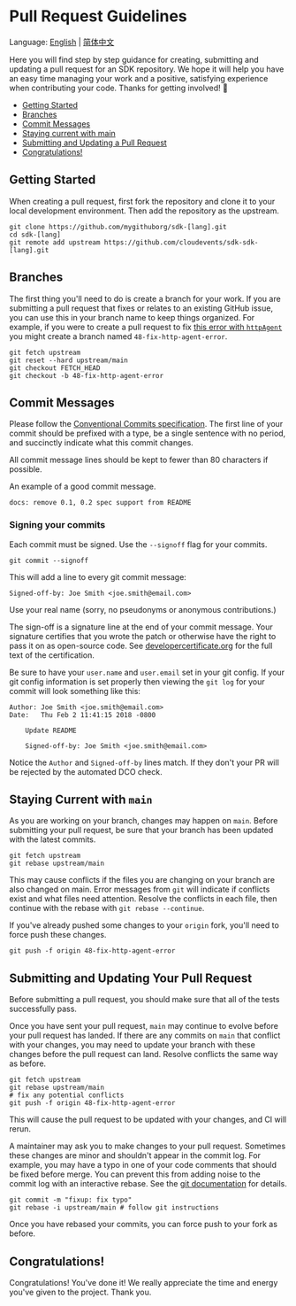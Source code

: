 # Pull Request Guidelines

Language: [English](SDK-PR-guidelines.md) | [简体中文](/languages/zh-CN/SDK-PR-guidelines.md)

<!-- no verify-specs -->

Here you will find step by step guidance for creating, submitting and updating
a pull request for an SDK repository. We hope it will help you have an easy time
managing your work and a positive, satisfying experience when contributing
your code. Thanks for getting involved! :rocket:

- [Getting Started](#getting-started)
- [Branches](#branches)
- [Commit Messages](#commit-messages)
- [Staying current with main](#staying-current-with-main)
- [Submitting and Updating a Pull Request](#submitting-and-updating-your-pull-request)
- [Congratulations!](#congratulations)

## Getting Started

When creating a pull request, first fork the repository and clone it to your
local development environment. Then add the repository as the upstream.

```console
git clone https://github.com/mygithuborg/sdk-[lang].git
cd sdk-[lang]
git remote add upstream https://github.com/cloudevents/sdk-sdk-[lang].git
```

## Branches

The first thing you'll need to do is create a branch for your work.
If you are submitting a pull request that fixes or relates to an existing
GitHub issue, you can use this in your branch name to keep things organized.
For example, if you were to create a pull request to fix
[this error with `httpAgent`](https://github.com/cloudevents/sdk-javascript/issues/48)
you might create a branch named `48-fix-http-agent-error`.

```console
git fetch upstream
git reset --hard upstream/main
git checkout FETCH_HEAD
git checkout -b 48-fix-http-agent-error
```

## Commit Messages

Please follow the
[Conventional Commits specification](https://www.conventionalcommits.org/en/v1.0.0/#summary).
The first line of your commit should be prefixed with a type, be a single
sentence with no period, and succinctly indicate what this commit changes.

All commit message lines should be kept to fewer than 80 characters if possible.

An example of a good commit message.

```log
docs: remove 0.1, 0.2 spec support from README
```

### Signing your commits

Each commit must be signed. Use the `--signoff` flag for your commits.

```console
git commit --signoff
```

This will add a line to every git commit message:

    Signed-off-by: Joe Smith <joe.smith@email.com>

Use your real name (sorry, no pseudonyms or anonymous contributions.)

The sign-off is a signature line at the end of your commit message. Your
signature certifies that you wrote the patch or otherwise have the right to pass
it on as open-source code. See [developercertificate.org](http://developercertificate.org/)
for the full text of the certification.

Be sure to have your `user.name` and `user.email` set in your git config.
If your git config information is set properly then viewing the `git log`
for your commit will look something like this:

```
Author: Joe Smith <joe.smith@email.com>
Date:   Thu Feb 2 11:41:15 2018 -0800

    Update README

    Signed-off-by: Joe Smith <joe.smith@email.com>
```

Notice the `Author` and `Signed-off-by` lines match. If they don't your PR will
be rejected by the automated DCO check.

## Staying Current with `main`

As you are working on your branch, changes may happen on `main`. Before
submitting your pull request, be sure that your branch has been updated
with the latest commits.

```console
git fetch upstream
git rebase upstream/main
```

This may cause conflicts if the files you are changing on your branch are
also changed on main. Error messages from `git` will indicate if conflicts
exist and what files need attention. Resolve the conflicts in each file, then
continue with the rebase with `git rebase --continue`.

If you've already pushed some changes to your `origin` fork, you'll
need to force push these changes.

```console
git push -f origin 48-fix-http-agent-error
```

## Submitting and Updating Your Pull Request

Before submitting a pull request, you should make sure that all of the tests
successfully pass.

Once you have sent your pull request, `main` may continue to evolve
before your pull request has landed. If there are any commits on `main`
that conflict with your changes, you may need to update your branch with
these changes before the pull request can land. Resolve conflicts the same
way as before.

```console
git fetch upstream
git rebase upstream/main
# fix any potential conflicts
git push -f origin 48-fix-http-agent-error
```

This will cause the pull request to be updated with your changes, and
CI will rerun.

A maintainer may ask you to make changes to your pull request. Sometimes these
changes are minor and shouldn't appear in the commit log. For example, you may
have a typo in one of your code comments that should be fixed before merge.
You can prevent this from adding noise to the commit log with an interactive
rebase. See the [git documentation](https://git-scm.com/book/en/v2/Git-Tools-Rewriting-History)
for details.

```console
git commit -m "fixup: fix typo"
git rebase -i upstream/main # follow git instructions
```

Once you have rebased your commits, you can force push to your fork as before.

## Congratulations!

Congratulations! You've done it! We really appreciate the time and energy
you've given to the project. Thank you.

